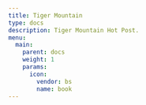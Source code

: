 ```yaml
---
title: Tiger Mountain
type: docs
description: Tiger Mountain Hot Post.
menu:
  main:
    parent: docs
    weight: 1
    params:
      icon:
        vendor: bs
        name: book
---
```

